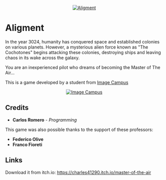 <p align="center">
  <a href="https://alpha-wolf-studios.itch.io/alignment">
<img src="https://drive.google.com/uc?id=1D9tQQIeCtEbWH9ZRTFEe8c0ntxIDp_HM" alt="Aligment"/>
  </a> 
</p>

# Aligment
In the year 3024, humanity has conquered space and established colonies on various planets. However, a mysterious alien force known as "The Cochotones" begins attacking these colonies, destroying ships and leaving chaos in its wake across the galaxy.

You are an inexperienced pilot who dreams of becoming the Master of The Air...

This is a game developed by a student from <a href="https://www.imagecampus.edu.ar/">Image Campus</a>

<p align="center">
  <a href="https://www.imagecampus.edu.ar/">
    <img src="https://encrypted-tbn0.gstatic.com/images?q=tbn:ANd9GcTdKb_BtVoaPaGv_M3HMhSXqoGpUBABKEPM3A&s" alt="Image Campus"/>
  </a> 
</p>

## Credits
- **Carlos Romero** - *Programming*

This game was also possible thanks to the support of these professors:
- **Federico Olive**
- **Franco Fioreti**

## Links
Download it from itch.io: https://charles41290.itch.io/master-of-the-air
